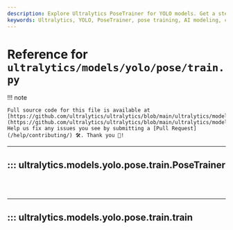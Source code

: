 ```yaml
---
description: Explore Ultralytics PoseTrainer for YOLO models. Get a step-by-step guide on how to train on custom pose data for more accurate AI modeling.
keywords: Ultralytics, YOLO, PoseTrainer, pose training, AI modeling, custom data training
---
```


# Reference for `ultralytics/models/yolo/pose/train.py`

!!! note

    Full source code for this file is available at [https://github.com/ultralytics/ultralytics/blob/main/ultralytics/models/yolo/pose/train.py](https://github.com/ultralytics/ultralytics/blob/main/ultralytics/models/yolo/pose/train.py). Help us fix any issues you see by submitting a [Pull Request](/help/contributing/) 🛠️. Thank you 🙏!

---
## ::: ultralytics.models.yolo.pose.train.PoseTrainer
<br><br>

---
## ::: ultralytics.models.yolo.pose.train.train
<br><br>
